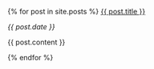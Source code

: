 
  {% for post in site.posts %}
      <a href="{{ post.url }}">{{ post.title }}</a>
      <p><i>{{ post.date }}</i></p>
      <p>{{ post.content }}</p>
  {% endfor %}

